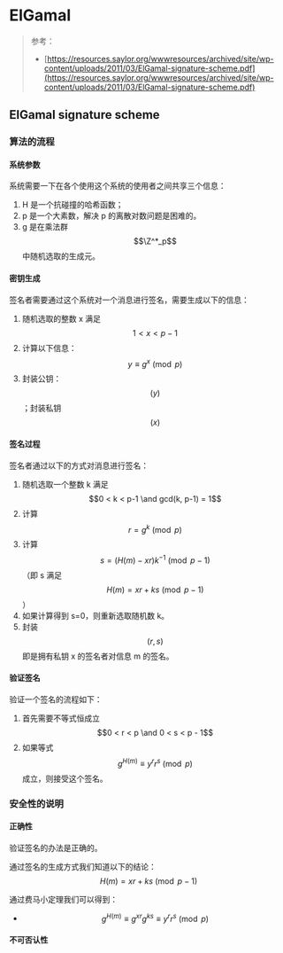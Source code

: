 # ElGamal

> 参考：
>
> * [https://resources.saylor.org/wwwresources/archived/site/wp-content/uploads/2011/03/ElGamal-signature-scheme.pdf](https://resources.saylor.org/wwwresources/archived/site/wp-content/uploads/2011/03/ElGamal-signature-scheme.pdf)

## ElGamal signature scheme

### 算法的流程

#### 系统参数

系统需要一下在各个使用这个系统的使用者之间共享三个信息：

1. H 是一个抗碰撞的哈希函数；
2. p 是一个大素数，解决 p 的离散对数问题是困难的。
3. g 是在乘法群 $$\Z^*_p$$ 中随机选取的生成元。

#### 密钥生成

签名者需要通过这个系统对一个消息进行签名，需要生成以下的信息：

1. 随机选取的整数 x 满足 $$1 < x < p-1$$
2. 计算以下信息：$$y \equiv g^x \pmod{p}$$
3. 封装公钥：$$(y)$$；封装私钥 $$(x)$$

#### 签名过程

签名者通过以下的方式对消息进行签名：

1. 随机选取一个整数 k 满足 $$0 < k < p-1 \and gcd(k, p-1) = 1$$
2. 计算 $$r = g^k \pmod{p}$$
3. 计算 $$s = (H(m) - xr)k^{-1} \pmod{p-1}$$（即 s 满足 $$H(m) = xr + ks \pmod{p-1}$$）
4. 如果计算得到 s=0，则重新选取随机数 k。
5. 封装 $$(r, s)$$ 即是拥有私钥 x 的签名者对信息 m 的签名。

#### 验证签名

验证一个签名的流程如下：

1. 首先需要不等式恒成立 $$0 < r < p \and 0 < s < p - 1$$
2. 如果等式 $$g^{H(m)} \equiv y^r r^s \pmod{p}$$ 成立，则接受这个签名。

### 安全性的说明

#### 正确性

验证签名的办法是正确的。

通过签名的生成方式我们知道以下的结论：$$H(m) = xr + ks \pmod{p-1}$$

通过费马小定理我们可以得到：

* $$g^{H(m)} \equiv g^{xr}g^{ks} \equiv y^r r^s \pmod{p}$$

#### 不可否认性
